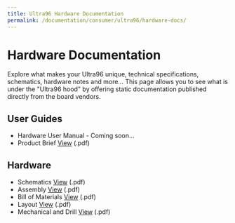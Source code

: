 ```yaml
---
title: Ultra96 Hardware Documentation
permalink: /documentation/consumer/ultra96/hardware-docs/
---
```


# Hardware Documentation

Explore what makes your Ultra96 unique, technical specifications, schematics, hardware notes and more... This page allows you to see what is under the "Ultra96 hood" by offering static documentation published directly from the board vendors.

## User Guides

- Hardware User Manual - Coming soon...
- Product Brief [View](/documentation/consumer/ultra96/hardware-docs/files/ultra96-product-brief.pdf) (.pdf)

## Hardware

- Schematics [View](/documentation/consumer/ultra96/hardware-docs/files/ultra96-schematics.pdf) (.pdf)
- Assembly [View](http://www.zedboard.org/sites/default/files/documentations/AES-ULTRA96-G%20assembly%20180315.pdf) (.pdf)
- Bill of Materials [View](http://www.zedboard.org/sites/default/files/documentations/AES-ULTRA96-G%20BOM%20REV%201%20180315.pdf) (.pdf)
- Layout [View](http://www.zedboard.org/sites/default/files/documentations/AES-ULTRA96-G%20layout%20180315.pdf) (.pdf)
- Mechanical and Drill [View](http://www.zedboard.org/sites/default/files/documentations/AES-ULTRA96-G%20Mechanical%20and%20Drill%20180315.pdf) (.pdf)